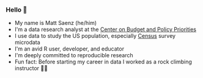 ### Hello :fox_face:

- My name is Matt Saenz (he/him)
- I'm a data research analyst at the [Center on Budget and Policy Priorities](https://www.cbpp.org)
- I use data to study the US population, especially [Census](https://www.census.gov) survey microdata
- I'm an avid R user, developer, and educator
- I'm deeply committed to reproducible research
- Fun fact: Before starting my career in data I worked as a rock climbing instructor :climbing_man:
